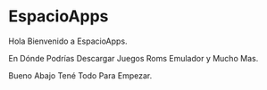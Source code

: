 # EspacioApps
Hola Bienvenido a EspacioApps.

En Dónde Podrías Descargar
Juegos Roms Emulador y Mucho Mas.

Bueno Abajo Tené Todo Para Empezar.
